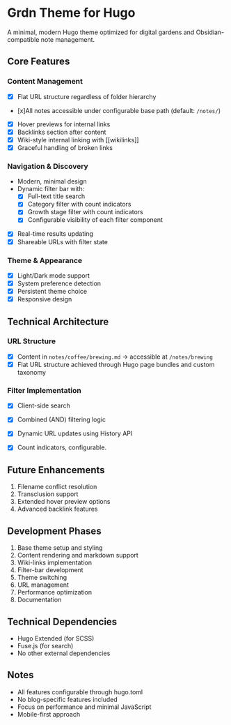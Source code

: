 # Grdn Theme for Hugo

A minimal, modern Hugo theme optimized for digital gardens and Obsidian-compatible note management.

## Core Features

### Content Management
- [x] Flat URL structure regardless of folder hierarchy
- [x]All notes accessible under configurable base path (default: `/notes/`)
- [x] Hover previews for internal links
- [x] Backlinks section after content
- [x] Wiki-style internal linking with [[wikilinks]]
- [x] Graceful handling of broken links

### Navigation & Discovery
- Modern, minimal design
- Dynamic filter bar with:
  - [x] Full-text title search
  - [x] Category filter with count indicators
  - [x] Growth stage filter with count indicators
  - [x] Configurable visibility of each filter component
- [x] Real-time results updating
- [x] Shareable URLs with filter state

### Theme & Appearance
- [x] Light/Dark mode support
- [x] System preference detection
- [x] Persistent theme choice
- [x] Responsive design

## Technical Architecture

### URL Structure
- [x] Content in `notes/coffee/brewing.md` → accessible at `/notes/brewing`
- [x] Flat URL structure achieved through Hugo page bundles and custom taxonomy

### Filter Implementation
- [x] Client-side search
- [x] Combined (AND) filtering logic
- [x] Dynamic URL updates using History API
- [x] Count indicators, configurable. 


## Future Enhancements
1. Filename conflict resolution
2. Transclusion support
3. Extended hover preview options
4. Advanced backlink features

## Development Phases
1. Base theme setup and styling
2. Content rendering and markdown support
3. Wiki-links implementation
4. Filter-bar development
5. Theme switching
6. URL management
7. Performance optimization
8. Documentation

## Technical Dependencies
- Hugo Extended (for SCSS)
- Fuse.js (for search)
- No other external dependencies

## Notes
- All features configurable through hugo.toml
- No blog-specific features included
- Focus on performance and minimal JavaScript
- Mobile-first approach

